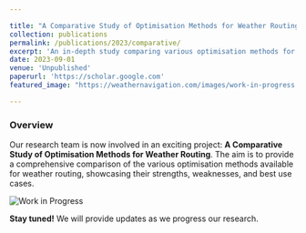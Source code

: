 ```yaml
---

title: "A Comparative Study of Optimisation Methods for Weather Routing"
collection: publications
permalink: /publications/2023/comparative/
excerpt: 'An in-depth study comparing various optimisation methods for weather routing is underway.'
date: 2023-09-01
venue: 'Unpublished'
paperurl: 'https://scholar.google.com'
featured_image: "https://weathernavigation.com/images/work-in-progress.jpg"

---
```


### Overview

Our research team is now involved in an exciting project: **A Comparative Study of Optimisation Methods for Weather Routing**. The aim is to provide a comprehensive comparison of the various optimisation methods available for weather routing, showcasing their strengths, weaknesses, and best use cases.

![Work in Progress](https://weathernavigation.com/images/work-in-progress.jpg)

**Stay tuned!** We will provide updates as we progress our research.
